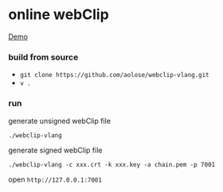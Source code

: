 ﻿# online webClip
[Demo](https://ivi.cx)

### build from source
- `git clone https://github.com/aolose/webclip-vlang.git`
- `v .`


### run
generate unsigned webClip file
```
./webclip-vlang
```

generate signed webClip file
```
./webclip-vlang -c xxx.crt -k xxx.key -a chain.pem -p 7001
```
open `http://127.0.0.1:7001`
